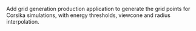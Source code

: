 Add grid generation production application to generate the grid points for Corsika simulations, with energy thresholds, viewcone and radius interpolation.
